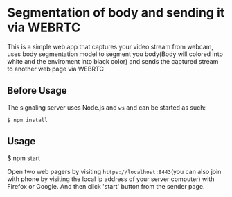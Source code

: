 Segmentation of body and sending it via WEBRTC
==============

This is a simple web app that captures your video stream from webcam, uses body segmentation model to segment you body(Body will colored into white and the enviroment into black color) and sends the captured stream to another web page via WEBRTC 


## Before Usage

The signaling server uses Node.js and `ws` and can be started as such:

```
$ npm install
```

## Usage

$ npm start

Open two web pagers by visiting `https://localhost:8443`(you can also join with phone by visiting the local ip address of your server computer) with Firefox or Google.
And then click 'start' button from the sender page.


